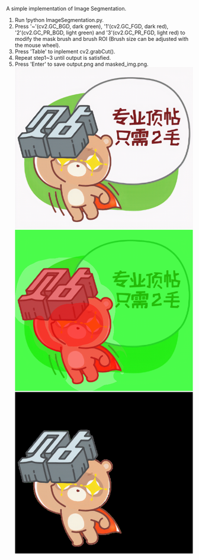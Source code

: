 A simple implementation of Image Segmentation.

1. Run !python ImageSegmentation.py.
2. Press '~'(cv2.GC_BGD, dark green), '1'(cv2.GC_FGD, dark red), '2'(cv2.GC_PR_BGD, light green) and '3'(cv2.GC_PR_FGD, light red) to modify the mask brush and brush ROI (Brush size can be adjusted with the mouse wheel).
3. Press 'Table' to inplement cv2.grabCut().
4. Repeat step1~3 until output is satisfied.
5. Press 'Enter' to save output.png and masked_img.png. 
![Image text](https://github.com/HaohuaLv/ImageSegmentation/blob/master/input.png)
![Image text](https://github.com/HaohuaLv/ImageSegmentation/blob/master/masked_img.png)
![Image text](https://github.com/HaohuaLv/ImageSegmentation/blob/master/output.png)
